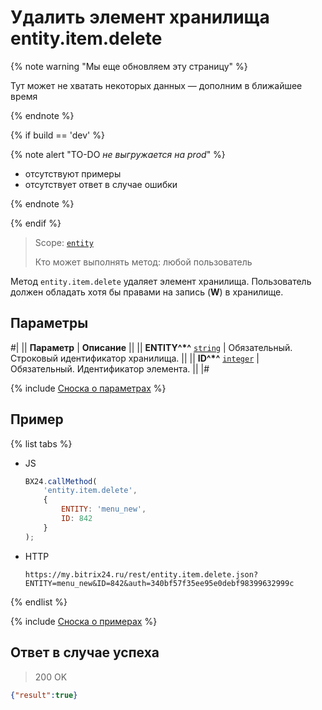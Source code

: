 # Удалить элемент хранилища entity.item.delete

{% note warning "Мы еще обновляем эту страницу" %}

Тут может не хватать некоторых данных — дополним в ближайшее время

{% endnote %}

{% if build == 'dev' %}

{% note alert "TO-DO _не выгружается на prod_" %}

- отсутствуют примеры
- отсутствует ответ в случае ошибки

{% endnote %}

{% endif %}

> Scope: [`entity`](../../scopes/permissions.md)
>
> Кто может выполнять метод: любой пользователь

Метод `entity.item.delete` удаляет элемент хранилища. Пользователь должен обладать хотя бы правами на запись (**W**) в хранилище.

## Параметры

#|
|| **Параметр** | **Описание** ||
|| **ENTITY^*^**
[`string`](../../data-types.md) | Обязательный. Строковый идентификатор хранилища. ||
|| **ID^*^**
[`integer`](../../data-types.md) | Обязательный. Идентификатор элемента. ||
|#

{% include [Сноска о параметрах](../../../_includes/required.md) %}

## Пример

{% list tabs %}

- JS

    ```js
    BX24.callMethod(
        'entity.item.delete',
        {
            ENTITY: 'menu_new',
            ID: 842
        }
    );
    ```

- HTTP

    ```http
    https://my.bitrix24.ru/rest/entity.item.delete.json?ENTITY=menu_new&ID=842&auth=340bf57f35ee95e0debf98399632999c
    ```

{% endlist %}

{% include [Сноска о примерах](../../../_includes/examples.md) %}

## Ответ в случае успеха

> 200 OK
```json
{"result":true}
```